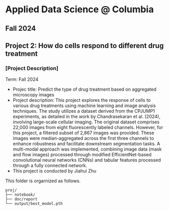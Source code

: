 # Applied Data Science @ Columbia
## Fall 2024
## Project 2: How do cells respond to different drug treatment

### [Project Description]

Term: Fall 2024

+ Projec title: Predict the type of drug treatment based on aggregated microscopy images
+ Project description: This project explores the response of cells to various drug treatments using machine learning and image analysis techniques. The study utilizes a dataset derived from the CPJUMP1 experiments, as detailed in the work by Chandrasekaran et al. (2024), involving large-scale cellular imaging. The original dataset comprises 22,000 images from eight fluorescently labeled channels. However, for this project, a filtered subset of 2,867 images was provided. These images were median-aggregated across the first three channels to enhance robustness and facilitate downstream segmentation tasks. A multi-modal approach was implemented, combining image data (mask and flow images) processed through modified EfficientNet-based convolutional neural networks (CNNs) and tabular features processed through a fully connected network.
+ This project is conducted by Jiahui Zhu

This folder is orgarnized as follows.

```
proj/
├── notebook/
├── doc/report
└── output/best_model.pth
```
